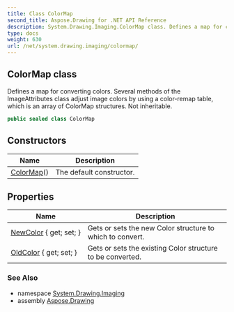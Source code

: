```yaml
---
title: Class ColorMap
second_title: Aspose.Drawing for .NET API Reference
description: System.Drawing.Imaging.ColorMap class. Defines a map for converting colors. Several methods of the ImageAttributes class adjust image colors by using a colorremap table which is an array of ColorMap structures. Not inheritable
type: docs
weight: 630
url: /net/system.drawing.imaging/colormap/
---
```

## ColorMap class

Defines a map for converting colors. Several methods of the ImageAttributes class adjust image colors by using a color-remap table, which is an array of ColorMap structures. Not inheritable.

```csharp
public sealed class ColorMap
```

## Constructors

| Name | Description |
| --- | --- |
| [ColorMap](colormap/)() | The default constructor. |

## Properties

| Name | Description |
| --- | --- |
| [NewColor](../../system.drawing.imaging/colormap/newcolor/) { get; set; } | Gets or sets the new Color structure to which to convert. |
| [OldColor](../../system.drawing.imaging/colormap/oldcolor/) { get; set; } | Gets or sets the existing Color structure to be converted. |

### See Also

* namespace [System.Drawing.Imaging](../../system.drawing.imaging/)
* assembly [Aspose.Drawing](../../)


